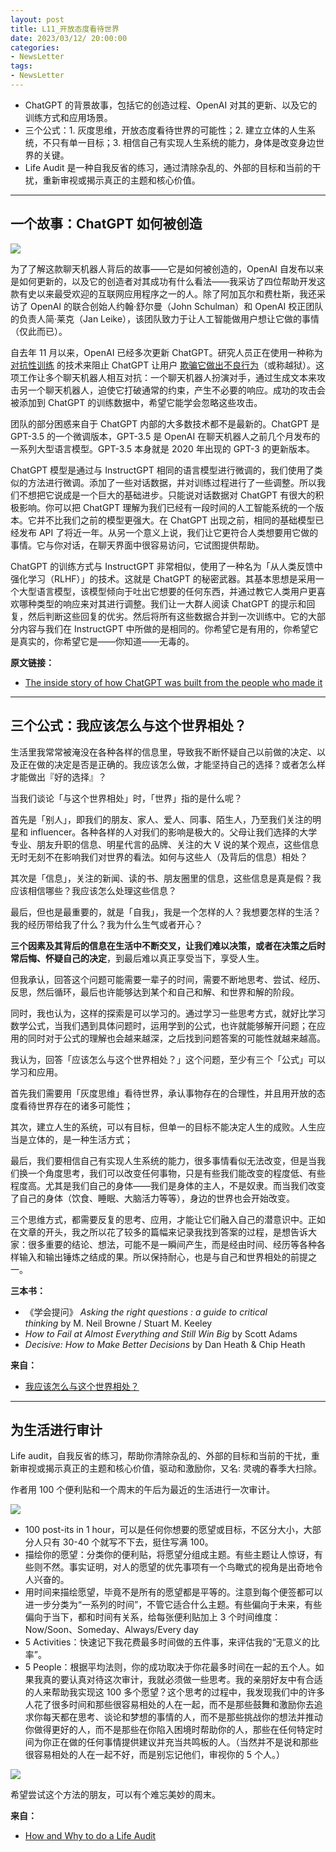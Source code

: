 ```yaml
---
layout: post
title: L11_开放态度看待世界
date: 2023/03/12/ 20:00:00
categories:
- NewsLetter
tags:
- NewsLetter
---
```


- ChatGPT 的背景故事，包括它的创造过程、OpenAI 对其的更新、以及它的训练方式和应用场景。
- 三个公式：1. 灰度思维，开放态度看待世界的可能性；2. 建立立体的人生系统，不只有单一目标；3. 相信自己有实现人生系统的能力，身体是改变身边世界的关键。
- Life Audit 是一种自我反省的练习，通过清除杂乱的、外部的目标和当前的干扰，重新审视或揭示真正的主题和核心价值。

---

## 一个故事：ChatGPT 如何被创造

![](https://imgs.zhubai.love/e4e2ed9dc1494e5faac59ed8127b4d1c_2050881714691584000.png)

为了了解这款聊天机器人背后的故事——它是如何被创造的，OpenAI 自发布以来是如何更新的，以及它的创造者对其成功有什么看法——我采访了四位帮助开发这款有史以来最受欢迎的互联网应用程序之一的人。除了阿加瓦尔和费杜斯，我还采访了 OpenAI 的联合创始人约翰·舒尔曼（John Schulman）和 OpenAI 校正团队的负责人简·莱克（Jan Leike），该团队致力于让人工智能做用户想让它做的事情（仅此而已）。

自去年 11 月以来，OpenAI 已经多次更新 ChatGPT。研究人员正在使用一种称为 [对抗性训练](https://www.technologyreview.com/2020/07/10/1005048/ai-deep-learning-safe-from-hackers-adversarial-attacks/) 的技术来阻止 ChatGPT 让用户 [欺骗它做出不良行为](https://www.vice.com/en/article/n7zanw/people-are-jailbreaking-chatgpt-to-make-it-endorse-racism-conspiracies)（或称越狱）。这项工作让多个聊天机器人相互对抗：一个聊天机器人扮演对手，通过生成文本来攻击另一个聊天机器人，迫使它打破通常的约束，产生不必要的响应。成功的攻击会被添加到 ChatGPT 的训练数据中，希望它能学会忽略这些攻击。

团队的部分困惑来自于 ChatGPT 内部的大多数技术都不是最新的。ChatGPT 是 GPT-3.5 的一个微调版本，GPT-3.5 是 OpenAI 在聊天机器人之前几个月发布的一系列大型语言模型。GPT-3.5 本身就是 2020 年出现的 GPT-3 的更新版本。

ChatGPT 模型是通过与 InstructGPT 相同的语言模型进行微调的，我们使用了类似的方法进行微调。添加了一些对话数据，并对训练过程进行了一些调整。所以我们不想把它说成是一个巨大的基础进步。只能说对话数据对 ChatGPT 有很大的积极影响。你可以把 ChatGPT 理解为我们已经有一段时间的人工智能系统的一个版本。它并不比我们之前的模型更强大。在 ChatGPT 出现之前，相同的基础模型已经发布 API 了将近一年。从另一个意义上说，我们让它更符合人类想要用它做的事情。它与你对话，在聊天界面中很容易访问，它试图提供帮助。

ChatGPT 的训练方式与 InstructGPT 非常相似，使用了一种名为「从人类反馈中强化学习（RLHF）」的技术。这就是 ChatGPT 的秘密武器。其基本思想是采用一个大型语言模型，该模型倾向于吐出它想要的任何东西，并通过教它人类用户更喜欢哪种类型的响应来对其进行调整。我们让一大群人阅读 ChatGPT 的提示和回复，然后判断这些回复的优劣。然后将所有这些数据合并到一次训练中。它的大部分内容与我们在 InstructGPT 中所做的是相同的。你希望它是有用的，你希望它是真实的，你希望它是——你知道——无毒的。

**原文链接：**
- [The inside story of how ChatGPT was built from the people who made it](https://www.technologyreview.com/2023/03/03/1069311/inside-story-oral-history-how-chatgpt-built-openai/)

---

## 三个公式：我应该怎么与这个世界相处？

生活里我常常被淹没在各种各样的信息里，导致我不断怀疑自己以前做的决定、以及正在做的决定是否是正确的。我应该怎么做，才能坚持自己的选择？或者怎么样才能做出『好的选择』？

当我们谈论「与这个世界相处」时，「世界」指的是什么呢？

首先是「别人」，即我们的朋友、家人、爱人、同事、陌生人，乃至我们关注的明星和 influencer。各种各样的人对我们的影响是极大的。父母让我们选择的大学专业、朋友升职的信息、明星代言的品牌、关注的大 V 说的某个观点，这些信息无时无刻不在影响我们对世界的看法。如何与这些人（及背后的信息）相处？

其次是「信息」，关注的新闻、读的书、朋友圈里的信息，这些信息是真是假？我应该相信哪些？我应该怎么处理这些信息？

最后，但也是最重要的，就是「自我」，我是一个怎样的人？我想要怎样的生活？我的经历带给我了什么？我为什么生气或者开心？

**三个因素及其背后的信息在生活中不断交叉，让我们难以决策，或者在决策之后时常后悔、怀疑自己的决定**，到最后难以真正享受当下，享受人生。

但我承认，回答这个问题可能需要一辈子的时间，需要不断地思考、尝试、经历、反思，然后循环，最后也许能够达到某个和自己和解、和世界和解的阶段。

同时，我也认为，这样的探索是可以学习的。通过学习一些思考方式，就好比学习数学公式，当我们遇到具体问题时，运用学到的公式，也许就能够解开问题；在应用的同时对于公式的理解也会越来越深，之后找到问题答案的可能性就越来越高。

我认为，回答「应该怎么与这个世界相处？」这个问题，至少有三个「公式」可以学习和应用。

首先我们需要用「灰度思维」看待世界，承认事物存在的合理性，并且用开放的态度看待世界存在的诸多可能性；

其次，建立人生的系统，可以有目标，但单一的目标不能决定人生的成败。人生应当是立体的，是一种生活方式；

最后，我们要相信自己有实现人生系统的能力，很多事情看似无法改变，但是当我们换一个角度思考，我们可以改变任何事物，只是有些我们能改变的程度低、有些程度高。尤其是我们自己的身体——我们是身体的主人，不是奴隶。而当我们改变了自己的身体（饮食、睡眠、大脑活力等等），身边的世界也会开始改变。

三个思维方式，都需要反复的思考、应用，才能让它们融入自己的潜意识中。正如在文章的开头，我之所以花了较多的篇幅来记录我找到答案的过程，是想告诉大家：很多重要的结论、想法，可能不是一瞬间产生，而是经由时间、经历等各种各样输入和输出锤炼之结成的果。所以保持耐心，也是与自己和世界相处的前提之一。

**三本书：**
- 《学会提问》 _Asking the right questions : a guide to critical thinking_ by M. Neil Browne / Stuart M. Keeley
- _How to Fail at Almost Everything and Still Win Big_ by Scott Adams
- _Decisive: How to Make Better Decisions_ by Dan Heath & Chip Heath

**来自：**
- [我应该怎么与这个世界相处？](https://sspai.com/post/73704)

---

## 为生活进行审计

Life audit，自我反省的练习，帮助你清除杂乱的、外部的目标和当前的干扰，重新审视或揭示真正的主题和核心价值，驱动和激励你，又名: 灵魂的春季大扫除。

作者用 100 个便利贴和一个周末的午后为最近的生活进行一次审计。

![](https://miro.medium.com/v2/resize:fit:4800/format:webp/1*pler_xqHDI7Z3W7nE03lpQ.jpeg)

- 100 post-its in 1 hour，可以是任何你想要的愿望或目标，不区分大小，大部分人只有 30-40 个就写不下去，挺住写满 100。
- 描绘你的愿望：分类你的便利贴，将愿望分组成主题。有些主题让人惊讶，有些则不然。事实证明，对人的愿望的优先事项有一个鸟瞰式的视角是出奇地令人兴奋的。
- 用时间来描绘愿望，毕竟不是所有的愿望都是平等的。注意到每个便签都可以进一步分类为“一系列的时间”，不管它适合什么主题。有些偏向于未来，有些偏向于当下，都和时间有关系，给每张便利贴加上 3 个时间维度：Now/Soon、Someday、Always/Every day
- 5 Activities：快速记下我花费最多时间做的五件事，来评估我的“无意义的比率”。
- 5 People：根据平均法则，你的成功取决于你花最多时间在一起的五个人。如果我真的要认真对待这次审计，我就必须做一些思考。我的亲朋好友中有合适的人来帮助我实现这 100 多个愿望？这个思考的过程中，我发现我们中的许多人花了很多时间和那些很容易相处的人在一起，而不是那些鼓舞和激励你去追求你每天都在思考、谈论和梦想的事情的人，而不是那些挑战你的想法并推动你做得更好的人，而不是那些在你陷入困境时帮助你的人，那些在任何特定时间为你正在做的任何事情提供建议并充当共鸣板的人。（当然并不是说和那些很容易相处的人在一起不好，而是别忘记他们，审视你的 5 个人。）

![](https://miro.medium.com/v2/resize:fit:4800/format:webp/1*uUVGheR9P2yD1KY7W-1gtg.png)

希望尝试这个方法的朋友，可以有个难忘美妙的周末。

**来自：**
- [How and Why to do a Life Audit](https://xsvengoechea.medium.com/how-and-why-to-do-a-life-audit-1d8bfbe1798)  
